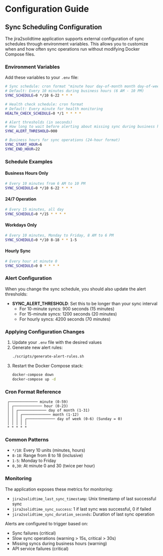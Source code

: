 # Configuration Guide

## Sync Scheduling Configuration

The jira2solidtime application supports external configuration of sync schedules through environment variables. This allows you to customize when and how often sync operations run without modifying Docker Compose files.

### Environment Variables

Add these variables to your `.env` file:

```bash
# Sync schedule: cron format "minute hour day-of-month month day-of-week"
# Default: Every 10 minutes during business hours (6 AM - 10 PM)
SYNC_SCHEDULE=0 */10 6-22 * * *

# Health check schedule: cron format
# Default: Every minute for health monitoring
HEALTH_CHECK_SCHEDULE=0 */1 * * * *

# Alert thresholds (in seconds)
# How long to wait before alerting about missing sync during business hours
SYNC_ALERT_THRESHOLD=900

# Business hours for sync operations (24-hour format)
SYNC_START_HOUR=6
SYNC_END_HOUR=22
```

### Schedule Examples

#### Business Hours Only
```bash
# Every 10 minutes from 6 AM to 10 PM
SYNC_SCHEDULE=0 */10 6-22 * * *
```

#### 24/7 Operation
```bash
# Every 15 minutes, all day
SYNC_SCHEDULE=0 */15 * * * *
```

#### Workdays Only
```bash
# Every 10 minutes, Monday to Friday, 8 AM to 6 PM
SYNC_SCHEDULE=0 */10 8-18 * * 1-5
```

#### Hourly Sync
```bash
# Every hour at minute 0
SYNC_SCHEDULE=0 0 * * * *
```

### Alert Configuration

When you change the sync schedule, you should also update the alert thresholds:

- **SYNC_ALERT_THRESHOLD**: Set this to be longer than your sync interval
  - For 10-minute syncs: 900 seconds (15 minutes)
  - For 15-minute syncs: 1200 seconds (20 minutes)
  - For hourly syncs: 4200 seconds (70 minutes)

### Applying Configuration Changes

1. Update your `.env` file with the desired values
2. Generate new alert rules:
   ```bash
   ./scripts/generate-alert-rules.sh
   ```
3. Restart the Docker Compose stack:
   ```bash
   docker-compose down
   docker-compose up -d
   ```

### Cron Format Reference

```
 ┌───────────── minute (0-59)
 │ ┌───────────── hour (0-23)
 │ │ ┌───────────── day of month (1-31)
 │ │ │ ┌───────────── month (1-12)
 │ │ │ │ ┌───────────── day of week (0-6) (Sunday = 0)
 │ │ │ │ │
 * * * * *
```

### Common Patterns

- `*/10`: Every 10 units (minutes, hours)
- `8-18`: Range from 8 to 18 (inclusive)
- `1-5`: Monday to Friday
- `0,30`: At minute 0 and 30 (twice per hour)

### Monitoring

The application exposes these metrics for monitoring:

- `jira2solidtime_last_sync_timestamp`: Unix timestamp of last successful sync
- `jira2solidtime_sync_success`: 1 if last sync was successful, 0 if failed
- `jira2solidtime_sync_duration_seconds`: Duration of last sync operation

Alerts are configured to trigger based on:
- Sync failures (critical)
- Slow sync operations (warning > 15s, critical > 30s)
- Missing syncs during business hours (warning)
- API service failures (critical)